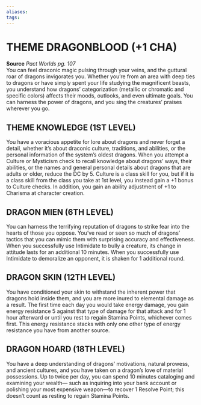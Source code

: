 ```yaml
---
aliases: 
tags: 
---
```

# THEME DRAGONBLOOD (+1 CHA)
**Source** _Pact Worlds pg. 107_  
You can feel draconic magic pulsing through your veins, and the guttural roar of dragons invigorates you. Whether you’re from an area with deep ties to dragons or have simply spent your life studying the magnificent beasts, you understand how dragons’ categorization (metallic or chromatic and specific colors) affects their moods, outlooks, and even ultimate goals. You can harness the power of dragons, and you sing the creatures’ praises wherever you go.  

## THEME KNOWLEDGE (1ST LEVEL)

You have a voracious appetite for lore about dragons and never forget a detail, whether it’s about draconic culture, traditions, and abilities, or the personal information of the system’s oldest dragons. When you attempt a Culture or Mysticism check to recall knowledge about dragons’ ways, their abilities, or the names and general personal details about dragons that are adults or older, reduce the DC by 5. Culture is a class skill for you, but if it is a class skill from the class you take at 1st level, you instead gain a +1 bonus to Culture checks. In addition, you gain an ability adjustment of +1 to Charisma at character creation.  

## DRAGON MIEN (6TH LEVEL)

You can harness the terrifying reputation of dragons to strike fear into the hearts of those you oppose. You’ve read or seen so much of dragons’ tactics that you can mimic them with surprising accuracy and effectiveness. When you successfully use Intimidate to bully a creature, its change in attitude lasts for an additional 10 minutes. When you successfully use Intimidate to demoralize an opponent, it is shaken for 1 additional round.  

## DRAGON SKIN (12TH LEVEL)

You have conditioned your skin to withstand the inherent power that dragons hold inside them, and you are more inured to elemental damage as a result. The first time each day you would take energy damage, you gain energy resistance 5 against that type of damage for that attack and for 1 hour afterward or until you rest to regain Stamina Points, whichever comes first. This energy resistance stacks with only one other type of energy resistance you have from another source.  

## DRAGON HOARD (18TH LEVEL)

You have a deep understanding of dragons’ motivations, natural prowess, and ancient cultures, and you have taken on a dragon’s love of material possessions. Up to twice per day, you can spend 10 minutes cataloging and examining your wealth— such as inquiring into your bank account or polishing your most expensive weapon—to recover 1 Resolve Point; this doesn’t count as resting to regain Stamina Points.
